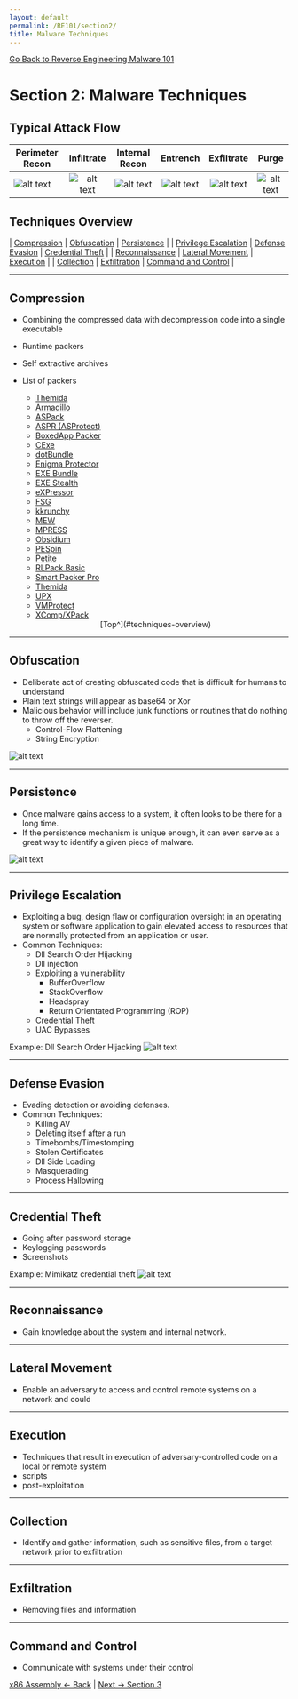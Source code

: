 ```yaml
---
layout: default
permalink: /RE101/section2/
title: Malware Techniques
---
```

[Go Back to Reverse Engineering Malware 101](https://securedorg.github.io/RE101/)

# Section 2: Malware Techniques #

## Typical Attack Flow ##

| Perimeter Recon | Infiltrate | Internal Recon | Entrench | Exfiltrate | Purge |
| ------------ |:------------:|:------------:|:------------:|:------------:|:------------:|
| ![alt text](https://securedorg.github.io/images/rightarrow.png) | ![alt text](https://securedorg.github.io/images/rightarrow.png) | ![alt text](https://securedorg.github.io/images/rightarrow.png) | ![alt text](https://securedorg.github.io/images/rightarrow.png) | ![alt text](https://securedorg.github.io/images/rightarrow.png) | ![alt text](https://securedorg.github.io/images/rightarrow.png) |

## Techniques Overview ##
| [Compression](#compression) | [Obfuscation](#obfuscation) | [Persistence](#persistence) |
| [Privilege Escalation](#privilege-escalation) | [Defense Evasion](#defense-evasion) | [Credential Theft](#credential-theft) |
| [Reconnaissance](#recon) | [Lateral Movement](#lateral-movement) | [Execution](#execution) |
| [Collection](#collection) | [Exfiltration](#exfiltration) | [Command and Control](#command-and-control) |

---

## Compression

* Combining the compressed data with decompression code into a single executable
* Runtime packers
* Self extractive archives
* List of packers
  * [Themida](http://www.oreans.com/themida.php)
  * [Armadillo](http://www.siliconrealms.com/armadillo.php)
  * [ASPack](http://www.aspack.com/aspack.html)
  * [ASPR (ASProtect)](http://www.aspack.com/asprotect32.html)
  * [BoxedApp Packer](http://www.boxedapp.com/boxedapppacker)
  * [CExe](http://www.scottlu.com/Content/CExe.html)
  * [dotBundle](http://www.dotbundle.com)
  * [Enigma Protector](http://www.enigmaprotector.com)
  * [EXE Bundle](http://www.webtoolmaster.com/exebundle.htm)
  * [EXE Stealth](http://www.webtoolmaster.com/exestealth.htm)
  * [eXPressor](http://www.cgsoftlabs.ro/express.html)
  * [FSG](http://xtreeme.prv.pl/)
  * [kkrunchy](http://www.farbrausch.de/~fg/kkrunchy/)
  * [MEW](https://web.archive.org/web/20070831063728/http://northfox.uw.hu/index.php?lang=eng&amp;id=dev)
  * [MPRESS](http://www.matcode.com/mpress.htm)
  * [Obsidium](http://www.obsidium.de)
  * [PESpin](http://pespin.w.interia.pl)
  * [Petite](http://www.un4seen.com/petite)
  * [RLPack Basic](http://www.softpedia.com/get/Programming/Packers-Crypters-Protectors/RLPack-Basic-Edition.shtml)
  * [Smart Packer Pro](http://www.smartpacker.nl)
  * [Themida](http://www.oreans.com/themida.php)
  * [UPX](https://upx.github.io/)
  * [VMProtect](http://vmpsoft.com/products/vmprotect)
  * [XComp/XPack](http://soft-lab.de/JoKo)
  
  <center>[Top^](#techniques-overview)</center>

---
  
## Obfuscation

* Deliberate act of creating obfuscated code that is difficult for humans to understand
* Plain text strings will appear as base64 or Xor
* Malicious behavior will include junk functions or routines that do nothing to throw off the reverser.
    * Control-Flow Flattening
    * String Encryption
    
![alt text](https://securedorg.github.io/images/CodeObfuscation.gif "CodeObfuscation")

---

## Persistence 

* Once malware gains access to a system, it often looks to be there for a long time. 
* If the persistence mechanism is unique enough, it can even serve as a great way to identify a given piece of malware.

![alt text](https://securedorg.github.io/images/Persistence.png "Persistence")
 
---

## Privilege Escalation

* Exploiting a bug, design flaw or configuration oversight in an operating system or software application to gain elevated access to resources that are normally protected from an application or user.
* Common Techniques:
  * Dll Search Order Hijacking
  * Dll injection
  * Exploiting a vulnerability
    * BufferOverflow
    * StackOverflow
    * Headspray
    * Return Orientated Programming (ROP)
  * Credential Theft
  * UAC Bypasses

Example: Dll Search Order Hijacking
![alt text](https://securedorg.github.io/images/DLLload.gif "Dll loading")

---


## Defense Evasion   
* Evading detection or avoiding defenses.
* Common Techniques:
  * Killing AV
  * Deleting itself after a run
  * Timebombs/Timestomping
  * Stolen Certificates
  * Dll Side Loading
  * Masquerading
  * Process Hallowing

---

## Credential Theft

* Going after password storage
* Keylogging passwords
* Screenshots

Example: Mimikatz credential theft
![alt text](https://securedorg.github.io/images/mimikatzElevate.png "Mimkatz Elevating")

---

## Reconnaissance   

* Gain knowledge about the system and internal network.

---

## Lateral Movement   

* Enable an adversary to access and control remote systems on a network and could  

---

## Execution

* Techniques that result in execution of adversary-controlled code on a local or remote system
* scripts
* post-exploitation

---


## Collection

* Identify and gather information, such as sensitive files, from a target network prior to exfiltration

---


## Exfiltration

* Removing files and information

---


## Command and Control

* Communicate with systems under their control 

[x86 Assembly <- Back](https://securedorg.github.io/RE101/section1.3) | [Next -> Section 3](https://securedorg.github.io/RE101/section3)

